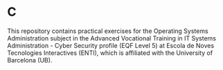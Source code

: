 # C

This repository contains practical exercises for the Operating Systems Administration subject in the Advanced Vocational Training in IT Systems Administration - Cyber Security profile (EQF Level 5) at Escola de Noves Tecnologies Interactives (ENTI), which is affiliated with the University of Barcelona (UB).


